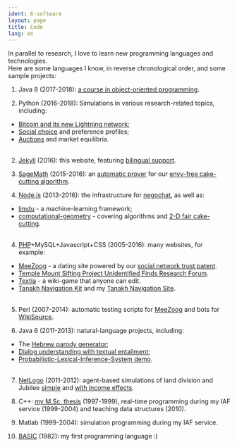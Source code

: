 ```yaml
---
ident: 6-software
layout: page
title: Code
lang: en
---
```

In parallel to research, I love to learn new programming languages and technologies. 
<br/>Here are some languages I know, in reverse chronological order, and some sample projects:

1. Java 8 (2017-2018): [a course in object-oriented programming][oop].

1. Python (2016-2018): Simulations in various research-related topics, including:
* [Bitcoin and its new Lightning network][bitcoin];
* [Social choice][PrefLibTools] and preference profiles;
* [Auctions][economics] and market equilibria.
<br/><br/>

2. [Jekyll][Jek1] (2016): this website, featuring [bilingual support][Jek2].

2. [SageMath][S1] (2015-2016): an [automatic prover][S2] for our [envy-free cake-cutting algorithm][S3].

3. [Node.js][N1] (2013-2016): the infrastructure for [negochat][N3], as well as:
  * [limdu][N2] - a machine-learning framework;
  * [computational-geometry][N4] - covering algorithms and [2-D fair cake-cutting][N5].
<br/><br/>

4. [PHP][P1]+MySQL+Javascript+CSS (2005-2016): many websites, for example:
  * [MeeZoog][P2] - a dating site powered by our [social network trust patent][pat].
  * [Temple Mount Sifting Project Unidentified Finds Research Forum][P3].
  * [Textia][P4] - a wiki-game that anyone can edit.
  * [Tanakh Navigation Kit][P5] and my [Tanakh Navigation Site][P7].
<br/><br/>

5. Perl (2007-2014): automatic testing scripts for [MeeZoog][P2] and bots for [WikiSource][HW].

6. Java 6 (2011-2013): natural-language projects, including:
  * The [Hebrew parody generator][J2];
  * [Dialog understanding with textual entailment][J3];
  * [Probabilistic-Lexical-Inference-System demo][J4].
<br/><br/>

7. [NetLogo][L1] (2011-2012): agent-based simulations of land division and Jubilee [simple][L2] and [with income effects][L3].

8. C++: [my M.Sc. thesis][C2] (1997-1999), real-time programming during my IAF service (1999-2004) and teaching data structures (2010).

9. Matlab (1999-2004): simulation programming during my IAF service.

10. [BASIC][B1] (1982): my first programming language :) 

[Jek1]: http://jekyllrb.com/
[Jek2]: https://www.sylvaindurand.org/making-jekyll-multilingual/
[S1]: http://www.sagemath.org/
[S2]: https://github.com/erelsgl/envy-free
[S3]: http://arxiv.org/abs/1511.02599
[N1]: https://nodejs.org/en/
[N2]: https://github.com/erelsgl/limdu
[N3]: {{site.baseurl}}/topics/{{page.lang}}/negochat/
[N4]: https://github.com/erelsgl/computational-geometry
[N5]: {{site.baseurl}}/topics/{{page.lang}}/fairness/
[P1]: http://php.net/
[P2]: http://www.meezoog.com
[P3]: http://www.echad.info/uifinds/
[P4]: https://github.com/erelsgl/textia
[P5]: https://github.com/erelsgl/tnk
[P6]: http://tora.us.fm/tnk1/
[P7]: {{site.baseurl}}/topics/he/tnk/
[pat]: http://appft.uspto.gov/netacgi/nph-Parser?Sect1=PTO2&Sect2=HITOFF&u=%2Fnetahtml%2FPTO%2Fsearch-adv.html&r=1&p=1&f=G&l=50&d=PG01&S1=20100010826.PGNR.&OS=DN/20100010826&RS=DN/20100010826
[C2]: {{site.baseurl}}/topics/{{page.lang}}/hebnlp/
[J2]: https://github.com/erelsgl/parody-generator
[J3]: http://events.eventact.com/afeka/aclp2012/Dialogue%20Natural%20Language%20Understanding_Segal-halevi%20et%20al.pdf
[J4]: http://u.cs.biu.ac.il/~nlp/downloads/publications/85acl13.pdf
[B1]: https://en.wikipedia.org/wiki/Sinclair_BASIC
[L1]: http://ccl.northwestern.edu/netlogo/
[L2]: http://ccl.northwestern.edu/netlogo/models/community/land-random
[L3]: http://ccl.northwestern.edu/netlogo/models/community/land-income
[HW]: http://he.wikisource.org
[PrefLibTools]: https://github.com/erelsgl/PrefLib-Tools
[level1]: https://arxiv.org/abs/1704.06037
[oop]: https://github.com/erelsgl/ariel-oop-course
[bitcoin]: https://github.com/erelsgl/bitcoin-simulations
[economics]: https://github.com/erelsgl/economics
